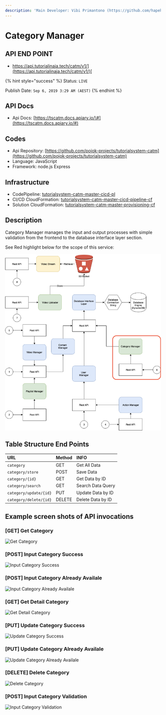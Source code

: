 ```yaml
---
description: 'Main Developer: Vibi Primantono (https://github.com/hapehatelo)'
---
```


# Category Manager

## API END POINT

* [https://api.tutorialinaja.tech/catm/v1/](https://api.tutorialinaja.tech/catm/v1/)[ ](https://api.tutorialinaja.tech/catm/v1/)

{% hint style="success" %}
Status: `LIVE`

Publish Date: `Sep 6, 2019 3:29 AM (AEST)`
{% endhint %}

## API Docs

* Api Docs: [https://tscatm.docs.apiary.io/\#](https://tscatm.docs.apiary.io/#)

## Codes

* Api Repository: [https://github.com/pojok-projects/tutorialsystem-catm](https://github.com/pojok-projects/tutorialsystem-catm)
* Language: JavaScript
* Framework: node.js Express 

## Infrastructure

* CodePipeline: [tutorialsystem-catm-master-cicd-pl](https://ap-southeast-1.console.aws.amazon.com/codesuite/codepipeline/pipelines/tutorialsystem-catm-master-cicd-pl/view?region=ap-southeast-1)
* CI/CD CloudFormation: [tutorialsystem-catm-master-cicd-pipeline-cf](https://ap-southeast-1.console.aws.amazon.com/cloudformation/home?region=ap-southeast-1#/stacks/stackinfo?filteringText=cat&filteringStatus=active&viewNested=true&hideStacks=false&stackId=arn%3Aaws%3Acloudformation%3Aap-southeast-1%3A706415835325%3Astack%2Ftutorialsystem-catm-master-cicd-pipeline-cf%2F3a174470-f2d5-11e9-851d-0ad08b3552b8)
* Solution CloudFormation: [tutorialsystem-catm-master-provisioning-cf](https://ap-southeast-1.console.aws.amazon.com/cloudformation/home?region=ap-southeast-1#/stacks/stackinfo?filteringText=cat&filteringStatus=active&viewNested=true&hideStacks=false&stackId=arn%3Aaws%3Acloudformation%3Aap-southeast-1%3A706415835325%3Astack%2Ftutorialsystem-catm-master-provisioning-cf%2F8caa2ef0-f2d5-11e9-b5e2-0a0613236510)

## Description

Category Manager manages the input and output processes with simple validation from the frontend to the database interface layer section.

See Red highlight below for the scope of this service:

![](../.gitbook/assets/image%20%2821%29.png)

## Table Structure End Points

| URL | Method | INFO |
| :--- | :--- | :--- |
| `category` | GET | Get All Data |
| `category/store` | POST | Save Data |
| `category/{id}` | GET | Get Data by ID |
| `category/search` | GET | Search Data Query |
| `category/update/{id}` | PUT | Update Data by ID |
| `category/delete/{id}` | DELETE | Delete Data by ID |

## Example screen shots of API invocations

### \[GET\] Get Category

![Get Category](https://raw.githubusercontent.com/pojok-projects/tutorialsystem-category-manager/master/images/01-get-category.png)

### \[POST\] Input Category Success

![Input Category Success](https://raw.githubusercontent.com/pojok-projects/tutorialsystem-category-manager/master/images/02-post-category-success.png)

### \[POST\] Input Category Already Availale

![Input Category Already Availale](https://raw.githubusercontent.com/pojok-projects/tutorialsystem-category-manager/master/images/03-post-category-already-available.png)

### \[GET\] Get Detail Category

![Get Detail Category](https://raw.githubusercontent.com/pojok-projects/tutorialsystem-category-manager/master/images/04-get-detail-category.png)

### \[PUT\] Update Category Success

![Update Category Success](https://raw.githubusercontent.com/pojok-projects/tutorialsystem-category-manager/master/images/06-put-update-category-success.png)

### \[PUT\] Update Category Already Availale

![Update Category Already Availale](https://raw.githubusercontent.com/pojok-projects/tutorialsystem-category-manager/master/images/07-put-update-category-already-availabe.png)

### \[DELETE\] Delete Category

![Delete Category](https://raw.githubusercontent.com/pojok-projects/tutorialsystem-category-manager/master/images/08-delete-category.png)

### \[POST\] Input Category Validation

![Input Category Validation](https://raw.githubusercontent.com/pojok-projects/tutorialsystem-category-manager/master/images/09-post-category-validation.png)

